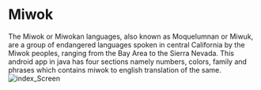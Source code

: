 # Miwok
The Miwok or Miwokan languages, also known as Moquelumnan or Miwuk, are a group of endangered languages spoken in central California by the Miwok peoples, ranging from the Bay Area to the Sierra Nevada.
This android app in java has four sections namely numbers, colors, family and phrases which contains miwok to english translation of the same.
![index_Screen](https://user-images.githubusercontent.com/60778999/106641075-d0651d80-65ac-11eb-9d7e-93943b72876e.jpg)
